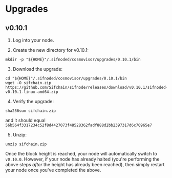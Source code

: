 # Upgrades

## v0.10.1

1. Log into your node.

2. Create the new directory for v0.10.1:

```console
mkdir -p "${HOME}"/.sifnoded/cosmovisor/upgrades/0.10.1/bin
```

3. Download the upgrade:

```console
cd "${HOME}"/.sifnoded/cosmovisor/upgrades/0.10.1/bin
wget -O sifchain.zip https://github.com/Sifchain/sifnode/releases/download/v0.10.1/sifnoded-v0.10.1-linux-amd64.zip
```

4. Verify the upgrade:

```console
sha256sum sifchain.zip
```

and it should equal `56b564f3317234c52f8d4427073f48528362fadf888d2bb2397317d6c70965e7`

5. Unzip:

```console
unzip sifchain.zip
```

Once the block height is reached, your node will automatically switch to `v0.10.0`. However, if your node has already halted (you're performing the above steps _after_ the height has already been reached), then simply restart your node once you've completed the above.
